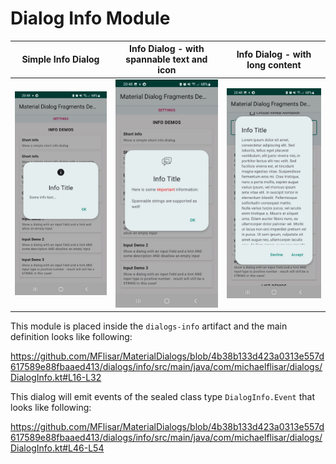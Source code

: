 # Dialog Info Module

| Simple Info Dialog  | Info Dialog - with spannable text and icon | Info Dialog - with long content |
| :---: | :---: | :---: |
| ![Dialog](../images/dialog_info1.jpg?raw=true "Dialog") | ![Dialog](../images/dialog_info2.jpg?raw=true "Dialog") | ![Dialog](../images/dialog_info3.jpg?raw=true "Dialog") |

This module is placed inside the `dialogs-info` artifact and the main definition looks like following:

https://github.com/MFlisar/MaterialDialogs/blob/4b38b133d423a0313e557d617589e88fbaaed413/dialogs/info/src/main/java/com/michaelflisar/dialogs/DialogInfo.kt#L16-L32

This dialog will emit events of the sealed class type `DialogInfo.Event` that looks like following:

https://github.com/MFlisar/MaterialDialogs/blob/4b38b133d423a0313e557d617589e88fbaaed413/dialogs/info/src/main/java/com/michaelflisar/dialogs/DialogInfo.kt#L46-L54
